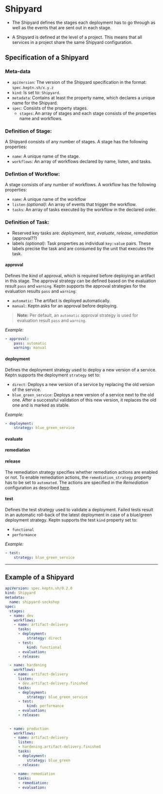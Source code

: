 # Shipyard

* The Shipyard defines the stages each deployment has to go through as well as the events that are sent out in each stage. 

* A Shipyard is defined at the level of a project. This means that all services in a project share the same Shipyard configuration. 

## Specification of a Shipyard

### Meta-data

* `apiVersion`: The version of the Shipyard specification in the format: `spec.keptn.sh/x.y.z`
* `kind`: Is set to: `Shipyard`.
* `metadata`: Contains at least the property name, which declares a unique name for the Shipyard.
* `spec`: Consists of the property stages.
  * `stages`: An array of stages and each stage consists of the properties name and workflows.

### Definition of Stage:

A Shipyard consists of any number of stages. A stage has the following properties:

* `name`: A unique name of the stage.
* `workflows`: An array of workflows declared by name, listen, and tasks.

### Defintion of Workflow:

A stage consists of any number of workflows. A workflow has the following properties:

* `name`: A unique name of the workflow
* `listen` *(optional)*: An array of events that trigger the workflow.
* `tasks`: An array of tasks executed by the workflow in the declared order.

### Definition of Task:

* Reserved key tasks are: *deployment*, *test*, *evaluate*, *release*, *remediation* (approval??)
* labels *(optional)*: Task properties as individual `key:value` pairs. These labels precise the task and are consumed by the unit that executes the task.

#### approval

Defines the kind of approval, which is required before deploying an artifact in this stage. The approval strategy can be defined based on the evaluation result `pass` and `warning`. Keptn supports the approval strategies for the evaluation results `pass` and `warning`:
  * `automatic`: The artifact is deployed automatically.
  * `manual`: Keptn asks for an approval before deploying. 
  
  > **Note:** Per default, an `automatic` approval strategy is used for evaluation result `pass` and `warning`.

*Example:*

```yaml
- approval: 
    pass: automatic
    warning: manual
```

#### deployment

Defines the deployment strategy used to deploy a new version of a service. Keptn supports the deployment `strategy` set to: 
  * `direct`: Deploys a new version of a service by replacing the old version of the service.
  * `blue_green_service`: Deploys a new version of a service next to the old one. After a successful validation of this new version, it replaces the old one and is marked as stable.

*Example:*

```yaml
- deployment: 
    strategy: blue_green_service
```

#### evaluate

#### remediation

#### release

The remediation strategy specifies whether remediation actions are enabled or not. To enable remediation actions, the `remediation_strategy` property has to be set to `automated`. The actions are specified in the *Remediation* configuration as described [here](./sre.md/#remediation).

#### test

Defines the test strategy used to validate a deployment. Failed tests result in an automatic roll-back of the latest deployment in case of a blue/green deployment strategy. Keptn supports the test `kind` property set to:
  * `functional` 
  * `performance` 

*Example:*

```yaml
- test: 
    strategy: blue_green_service
```

---



## Example of a Shipyard

```yaml
apiVersion: spec.keptn.sh/0.2.0
kind: Shipyard
metadata:
  name: shipyard-sockshop
spec:
  stages:
  - name: dev
    workflows:
    - name: artifact-delivery
      tasks:
      - deployment:
          strategy: direct
      - test:
          kind: functional
      - evaluation: 
      - release: 

  - name: hardening
    workflows:
    - name: artifact-delivery
      listen:
      - dev.artifact-delivery.finished
      tasks:
      - deployment:
          strategy: blue_green_service
      - test:
          kind: performance
      - evaluation:
      - release:
        
  
  - name: production
    workflows:
    - name: artifact-delivery 
      listen:
      - hardening.artifact-delivery.finished
      tasks:
      - deployment:
          strategy: blue_green
      - release:
      
    - name: remediation
      tasks:
      - remediation:
      - evaluation:
```

